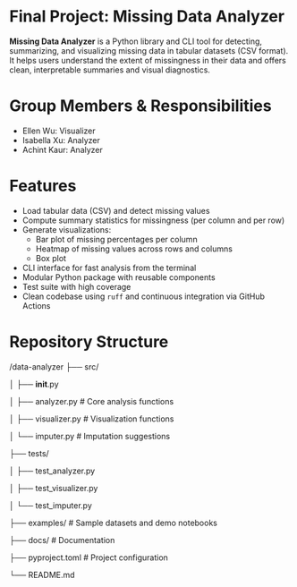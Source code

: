# Final Project: Missing Data Analyzer 
**Missing Data Analyzer** is a Python library and CLI tool for detecting, summarizing, and visualizing missing data in tabular datasets (CSV format). It helps users understand the extent of missingness in their data and offers clean, interpretable summaries and visual diagnostics. 

# Group Members & Responsibilities 
- Ellen Wu: Visualizer 
- Isabella Xu: Analyzer 
- Achint Kaur: Analyzer 

# Features 
- Load tabular data (CSV) and detect missing values
- Compute summary statistics for missingness (per column and per row)
- Generate visualizations:
  - Bar plot of missing percentages per column
  - Heatmap of missing values across rows and columns
  - Box plot
- CLI interface for fast analysis from the terminal
- Modular Python package with reusable components
- Test suite with high coverage
- Clean codebase using `ruff` and continuous integration via GitHub Actions 

# Repository Structure
/data-analyzer
├── src/

│   ├── __init__.py

│   ├── analyzer.py        # Core analysis functions

│   ├── visualizer.py      # Visualization functions

│   └── imputer.py        # Imputation suggestions

├── tests/

│   ├── test_analyzer.py

│   ├── test_visualizer.py

│   └── test_imputer.py

├── examples/             # Sample datasets and demo notebooks

├── docs/                 # Documentation

├── pyproject.toml        # Project configuration

└── README.md
